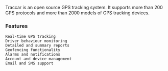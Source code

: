 Traccar is an open source GPS tracking system. It supports more than 200 GPS protocols and more than 2000 models of GPS tracking devices.

### Features

    Real-time GPS tracking
    Driver behaviour monitoring
    Detailed and summary reports
    Geofencing functionality
    Alarms and notifications
    Account and device management
    Email and SMS support
